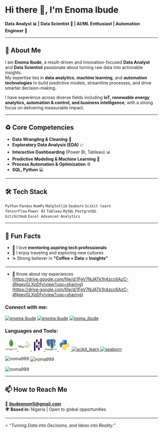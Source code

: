 # Hi there 👋, I'm Enoma Ibude  
**Data Analyst 📊 | Data Scientist 🤖 | AI/ML Enthusiast | Automation Engineer 🔧**

---

## 🚀 About Me
I am **Enoma Ibude**, a result-driven and innovation-focused **Data Analyst** and **Data Scientist** passionate about turning raw data into actionable insights.  
My expertise lies in **data analytics**, **machine learning**, and **automation technologies** to build predictive models, streamline processes, and drive smarter decision-making.  

I have experience across diverse fields including **IoT, renewable energy analytics, automation & control, and business intelligence**, with a strong focus on delivering measurable impact.

---

## ♻️ Core Competencies
- **Data Wrangling & Cleaning** 🧹  
- **Exploratory Data Analysis (EDA)** 📈  
- **Interactive Dashboarding** (Power BI, Tableau) 📊  
- **Predictive Modeling & Machine Learning** 🤖   
- **Process Automation & Optimization** ⚙️  
- **SQL, Python** 💻  

---

## 🛠️ Tech Stack
`Python` `Pandas` `NumPy` `Matplotlib` `Seaborn` `Scikit-learn`  
`TensorFlow` `Power BI` `Tableau` `MySQL` `PostgreSQL`  
 `Git/GitHub` `Excel Advanced Analytics`  

---

## 🎯 Fun Facts  
- 💬 I love **mentoring aspiring tech professionals**  
- 🛫 I enjoy traveling and exploring new cultures  
- ☕ Strong believer in **"Coffee + Data = Insights"**  

---

- 📄 Know about my experiences [https://drive.google.com/file/d/1FeV7NJATk1h4zcc6AzC-4NgevGLXpDfy/view?usp=sharing](https://drive.google.com/file/d/1FeV7NJATk1h4zcc6AzC-4NgevGLXpDfy/view?usp=sharing)

<h3 align="left">Connect with me:</h3>
<p align="left">
<a href="https://linkedin.com/in/enoma ibude" target="blank"><img align="center" src="https://raw.githubusercontent.com/rahuldkjain/github-profile-readme-generator/master/src/images/icons/Social/linked-in-alt.svg" alt="enoma ibude" height="30" width="40" /></a>
<a href="https://fb.com/enoma ibude" target="blank"><img align="center" src="https://raw.githubusercontent.com/rahuldkjain/github-profile-readme-generator/master/src/images/icons/Social/facebook.svg" alt="enoma ibude" height="30" width="40" /></a>
<a href="https://instagram.com/noma_ibude" target="blank"><img align="center" src="https://raw.githubusercontent.com/rahuldkjain/github-profile-readme-generator/master/src/images/icons/Social/instagram.svg" alt="noma_ibude" height="30" width="40" /></a>
</p>

<h3 align="left">Languages and Tools:</h3>
<p align="left"> <a href="https://www.mongodb.com/" target="_blank" rel="noreferrer"> <img src="https://raw.githubusercontent.com/devicons/devicon/master/icons/mongodb/mongodb-original-wordmark.svg" alt="mongodb" width="40" height="40"/> </a> <a href="https://www.mysql.com/" target="_blank" rel="noreferrer"> <img src="https://raw.githubusercontent.com/devicons/devicon/master/icons/mysql/mysql-original-wordmark.svg" alt="mysql" width="40" height="40"/> </a> <a href="https://pandas.pydata.org/" target="_blank" rel="noreferrer"> <img src="https://raw.githubusercontent.com/devicons/devicon/2ae2a900d2f041da66e950e4d48052658d850630/icons/pandas/pandas-original.svg" alt="pandas" width="40" height="40"/> </a> <a href="https://www.postgresql.org" target="_blank" rel="noreferrer"> <img src="https://raw.githubusercontent.com/devicons/devicon/master/icons/postgresql/postgresql-original-wordmark.svg" alt="postgresql" width="40" height="40"/> </a> <a href="https://www.python.org" target="_blank" rel="noreferrer"> <img src="https://raw.githubusercontent.com/devicons/devicon/master/icons/python/python-original.svg" alt="python" width="40" height="40"/> </a> <a href="https://scikit-learn.org/" target="_blank" rel="noreferrer"> <img src="https://upload.wikimedia.org/wikipedia/commons/0/05/Scikit_learn_logo_small.svg" alt="scikit_learn" width="40" height="40"/> </a> <a href="https://seaborn.pydata.org/" target="_blank" rel="noreferrer"> <img src="https://seaborn.pydata.org/_images/logo-mark-lightbg.svg" alt="seaborn" width="40" height="40"/> </a> </p>

<p><img align="left" src="https://github-readme-stats.vercel.app/api/top-langs?username=noma999&show_icons=true&locale=en&layout=compact" alt="noma999" /></p>

<p>&nbsp;<img align="center" src="https://github-readme-stats.vercel.app/api?username=noma999&show_icons=true&locale=en" alt="noma999" /></p>

<p><img align="center" src="https://github-readme-streak-stats.herokuapp.com/?user=noma999&" alt="noma999" /></p>

---

## 📫 How to Reach Me
📧 **ibudeenom5@gmail.com**  
🌍 **Based in:** Nigeria | Open to global opportunities  

---

⭐ _“Turning Data into Decisions, and Ideas into Reality.”_
